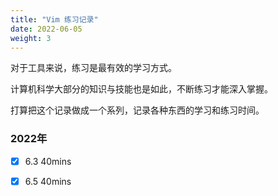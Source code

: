 ```yaml
---
title: "Vim 练习记录"
date: 2022-06-05
weight: 3 
---
```


对于工具来说，练习是最有效的学习方式。

计算机科学大部分的知识与技能也是如此，不断练习才能深入掌握。 

打算把这个记录做成一个系列，记录各种东西的学习和练习时间。


### 2022年
+ [x] 6.3 40mins
+ [x] 6.5 40mins


